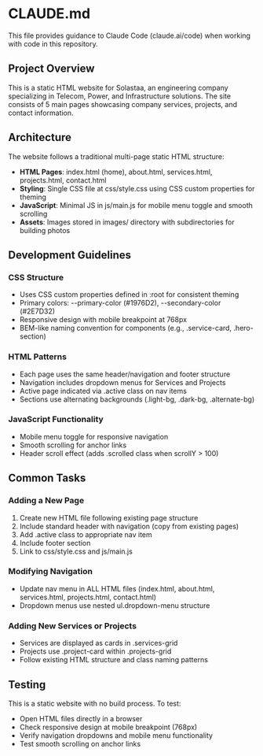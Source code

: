 # CLAUDE.md

This file provides guidance to Claude Code (claude.ai/code) when working with code in this repository.

## Project Overview
This is a static HTML website for Solastaa, an engineering company specializing in Telecom, Power, and Infrastructure solutions. The site consists of 5 main pages showcasing company services, projects, and contact information.

## Architecture
The website follows a traditional multi-page static HTML structure:
- **HTML Pages**: index.html (home), about.html, services.html, projects.html, contact.html
- **Styling**: Single CSS file at css/style.css using CSS custom properties for theming
- **JavaScript**: Minimal JS in js/main.js for mobile menu toggle and smooth scrolling
- **Assets**: Images stored in images/ directory with subdirectories for building photos

## Development Guidelines

### CSS Structure
- Uses CSS custom properties defined in :root for consistent theming
- Primary colors: --primary-color (#1976D2), --secondary-color (#2E7D32)
- Responsive design with mobile breakpoint at 768px
- BEM-like naming convention for components (e.g., .service-card, .hero-section)

### HTML Patterns
- Each page uses the same header/navigation and footer structure
- Navigation includes dropdown menus for Services and Projects
- Active page indicated via .active class on nav items
- Sections use alternating backgrounds (.light-bg, .dark-bg, .alternate-bg)

### JavaScript Functionality
- Mobile menu toggle for responsive navigation
- Smooth scrolling for anchor links
- Header scroll effect (adds .scrolled class when scrollY > 100)

## Common Tasks

### Adding a New Page
1. Create new HTML file following existing page structure
2. Include standard header with navigation (copy from existing pages)
3. Add .active class to appropriate nav item
4. Include footer section
5. Link to css/style.css and js/main.js

### Modifying Navigation
- Update nav menu in ALL HTML files (index.html, about.html, services.html, projects.html, contact.html)
- Dropdown menus use nested ul.dropdown-menu structure

### Adding New Services or Projects
- Services are displayed as cards in .services-grid
- Projects use .project-card within .projects-grid
- Follow existing HTML structure and class naming patterns

## Testing
This is a static website with no build process. To test:
- Open HTML files directly in a browser
- Check responsive design at mobile breakpoint (768px)
- Verify navigation dropdowns and mobile menu functionality
- Test smooth scrolling on anchor links